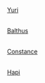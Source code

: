 [Yuri](https://rocdoc2.github.io/fe3h-discord-builds/Yuri.html)<br> <br>

[Balthus](https://rocdoc2.github.io/fe3h-discord-builds/Balthus.html)<br> <br>

[Constance](https://rocdoc2.github.io/fe3h-discord-builds/Constance.html)<br> <br>

[Hapi](https://rocdoc2.github.io/fe3h-discord-builds/Hapi.html)<br> <br>
